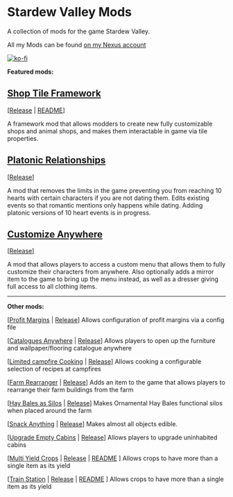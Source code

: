 # Stardew Valley Mods
A collection of mods for the game Stardew Valley.

All my Mods can be found [on my Nexus account](https://www.nexusmods.com/stardewvalley/users/3590100?tab=user+files)

[![ko-fi](https://www.ko-fi.com/img/githubbutton_sm.svg)](https://ko-fi.com/L3L61RYLE)

**Featured mods:**

## [Shop Tile Framework](https://github.com/ChroniclerCherry/stardew-valley-mods/tree/master/ShopTileFramework)
[[Release](https://www.nexusmods.com/stardewvalley/mods/5005) | [README](https://github.com/ChroniclerCherry/stardew-valley-mods/blob/master/ShopTileFramework/README.md)]

A framework mod that allows modders to create new fully customizable shops and animal shops, and makes them interactable in game via tile properties.

## [Platonic Relationships](https://github.com/ChroniclerCherry/stardew-valley-mods/tree/master/PlatonicRelationships)
[[Release](https://www.nexusmods.com/stardewvalley/mods/4668)]

A mod that removes the limits in the game preventing you from reaching 10 hearts with certain characters if you are not dating them. Edits existing events so that romantic mentions only happens while dating. Adding platonic versions of 10 heart events is in progress.

## [Customize Anywhere](https://github.com/ChroniclerCherry/stardew-valley-mods/tree/master/CustomizeAnywhere)
[[Release](https://www.nexusmods.com/stardewvalley/mods/4734)]

A mod that allows players to access a custom menu that allows them to fully customize their characters from anywhere. Also optionally adds a mirror item to the game to bring up the menu instead, as well as a dresser giving full access to all clothing items.

---

**Other mods:**

[[Profit Margins](https://github.com/ChroniclerCherry/stardew-valley-mods/tree/master/ProfitMargins) | [Release](https://www.nexusmods.com/stardewvalley/mods/4663)] Allows configuration of profit margins via a config file

[[Catalogues Anywhere](https://github.com/ChroniclerCherry/stardew-valley-mods/tree/master/CataloguesAnywhere) | [Release](https://www.nexusmods.com/stardewvalley/mods/4949)] Allows players to open up the furniture and wallpaper/flooring catalogue anywhere

[[Limited campfire Cooking](https://github.com/ChroniclerCherry/stardew-valley-mods/tree/master/LimitedCampfireCooking) | [Release](https://www.nexusmods.com/stardewvalley/mods/4971)] Allows cooking a configurable selection of recipes at campfires

[[Farm Rearranger](https://github.com/ChroniclerCherry/stardew-valley-mods/tree/master/FarmRearranger) | [Release](https://www.nexusmods.com/stardewvalley/mods/5142)] Adds an item to the game that allows players to rearrange their farm buildings from the farm

[[Hay Bales as Silos](https://github.com/ChroniclerCherry/stardew-valley-mods/tree/master/HayBalesSilo) | [Release](https://www.nexusmods.com/stardewvalley/mods/5151)] Makes Ornamental Hay Bales functional silos when placed around the farm

[[Snack Anything](https://github.com/ChroniclerCherry/stardew-valley-mods/tree/master/SnackEverything) | [Release](https://www.nexusmods.com/stardewvalley/mods/5196)] Makes almost all objects edible.

[[Upgrade Empty Cabins](https://github.com/ChroniclerCherry/stardew-valley-mods/tree/master/UpgradeEmptyCabins) | [Release](https://www.nexusmods.com/stardewvalley/mods/5253)] Allows players to upgrade uninhabited cabins

[[Multi Yield Crops](https://github.com/ChroniclerCherry/stardew-valley-mods/tree/master/MultiYieldCrops) | [Release](https://www.nexusmods.com/stardewvalley/mods/6069) | [README](https://github.com/ChroniclerCherry/stardew-valley-mods/blob/master/MultiYieldCrops/README.md) ] Allows crops to have more than a single item as its yield


[[Train Station](https://github.com/ChroniclerCherry/stardew-valley-mods/tree/master/TrainStation/TrainStation) | [Release](https://www.nexusmods.com/stardewvalley/mods/6183) | [README](https://github.com/ChroniclerCherry/stardew-valley-mods/blob/master/TrainStation/TrainStation/README.md) ] Allows crops to have more than a single item as its yield
